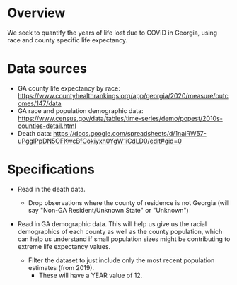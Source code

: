 # Overview
We seek to quantify the years of life lost due to COVID in Georgia, using race and county specific life expectancy.  

# Data sources
* GA county life expectancy by race: https://www.countyhealthrankings.org/app/georgia/2020/measure/outcomes/147/data 
* GA race and population demographic data: https://www.census.gov/data/tables/time-series/demo/popest/2010s-counties-detail.html 
* Death data: https://docs.google.com/spreadsheets/d/1naiRW57-uPggIPpDN5OFKwcBfCokiyxh0YgW1iCdLD0/edit#gid=0  

# Specifications
* Read in the death data.  
    * Drop observations where the county of residence is not Georgia (will say "Non-GA Resident/Unknown State" or "Unknown") 

* Read in GA demographic data. This will help us give us the racial demographics of each county as well as the county population, which can help us understand if small population sizes might be contributing to extreme life expectancy values.  <br/>
    * Filter the dataset to just include only the most recent population estimates (from 2019). 
        * These will have a YEAR value of 12. 
